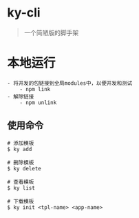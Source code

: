 # ky-cli

> 一个简陋版的脚手架

# 本地运行
    - 将开发的包链接到全局modules中，以便开发和测试
        - npm link
    - 解除链接
        - npm unlink


## 使用命令

```
# 添加模板
$ ky add

# 删除模板
$ ky delete

# 查看模板
$ ky list

# 下载模板
$ ky init <tpl-name> <app-name>
```